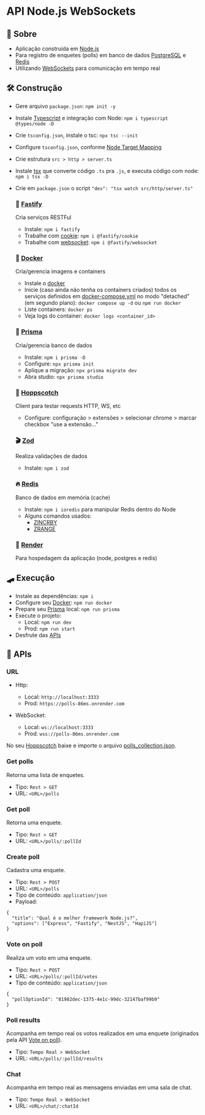 # API Node.js WebSockets

## 🚧 Sobre

- Aplicação construida em [Node.js](https://nodejs.org/en)
- Para registro de enquetes (polls) em banco de dados [PostgreSQL](https://www.postgresql.org/) e [Redis](https://redis.io)
- Utilizando [WebSockets](https://developer.mozilla.org/pt-BR/docs/Web/API/WebSockets_API) para comunicação em tempo real

## 🛠️ Construção

- Gere arquivo `package.json`: `npm init -y`

- Instale [Typescript](https://www.typescriptlang.org/) e integração com Node: `npm i typescript @types/node -D`

- Crie `tsconfig.json`, instale o tsc: `npx tsc --init`

- Configure `tsconfig.json`, conforme [Node Target Mapping](https://github.com/microsoft/TypeScript/wiki/Node-Target-Mapping)

- Crie estrutura `src > http > server.ts`

- Instale [tsx](https://www.npmjs.com/package/tsx) que converte código `.ts` pra `.js`, e executa código com node: `npm i tsx -D`

- Crie em `package.json` o script `"dev": "tsx watch src/http/server.ts"`

  ### 🎯 [Fastify](https://fastify.dev/)

  Cria serviços RESTFul

  - Instale: `npm i fastify`
  - Trabalhe com [cookie](https://github.com/fastify/fastify-cookie?tab=readme-ov-file#example): `npm i @fastify/cookie`
  - Trabalhe com [websocket](https://github.com/fastify/fastify-websocket?tab=readme-ov-file#usage): `npm i @fastify/websocket`

  ### 🐳 [Docker](https://www.docker.com/)

  Cria/gerencia imagens e containers

  - Instale o [docker](https://docs.docker.com/engine/install/)
  - Inicie (caso ainda não tenha os containers criados) todos os serviços definidos em [docker-compose.yml](./docker-compose.yml) no modo "detached" (em segundo plano): `docker compose up -d` ou `npm run docker`
  - Liste containers: `docker ps`
  - Veja logs do container: `docker logs <container_id>`

  ### 💾 [Prisma](https://www.npmjs.com/package/prisma)

  Cria/gerencia banco de dados

  - Instale: `npm i prisma -D`
  - Configure: `npx prisma init`
  - Aplique a migração: `npx prisma migrate dev`
  - Abra studio: `npx prisma studio`

  ### 🔌 [Hoppscotch](https://hoppscotch.io/)

  Client para testar requests HTTP, WS, etc

  - Configure: configuração > extensões > selecionar chrome > marcar checkbox "use a extensão..."

  ### 🎬 [Zod](https://www.npmjs.com/package/zod)

  Realiza validações de dados

  - Instale: `npm i zod`

  ### 🔥 [Redis](https://www.npmjs.com/package/ioredis)

  Banco de dados em memória (cache)

  - Instale: `npm i ioredis` para manipular Redis dentro do Node
  - Alguns comandos usados:
    - [ZINCRBY](https://redis.io/commands/zincrby/)
    - [ZRANGE](https://redis.io/commands/zrange/)

  ### 👜 [Render](https://dashboard.render.com/)

  Para hospedagem da aplicação (node, postgres e redis)

## 🛹 Execução

- Instale as dependências: `npm i`
- Configure seu [Docker](#-docker): `npm run docker`
- Prepare seu [Prisma](#-prisma) local: `npm run prisma`
- Execute o projeto:
  - Local: `npm run dev`
  - Prod: `npm run start`
- Desfrute das [APIs](#-apis)

## 🚀 APIs

### URL

- Http:

  - Local: `http://localhost:3333`
  - Prod: `https://polls-86ms.onrender.com`

- WebSocket:

  - Local: `ws://localhost:3333`
  - Prod: `wss://polls-86ms.onrender.com`

No seu [Hoppscotch](#-hoppscotch) baixe e importe o arquivo <a href="https://github.com/luizhc/polls/blob/main/assets/polls_collection.zip" download>polls_collection.json</a>.

### Get polls

Retorna uma lista de enquetes.

- Tipo: `Rest > GET`
- URL: `<URL>/polls`

### Get poll

Retorna uma enquete.

- Tipo: `Rest > GET`
- URL: `<URL>/polls/:pollId`

### Create poll

Cadastra uma enquete.

- Tipo: `Rest > POST`
- URL: `<URL>/polls`
- Tipo de conteúdo: `application/json`
- Payload:

```
{
  "title": "Qual é o melhor framework Node.js?",
  "options": ["Express", "Fastify", "NestJS", "HapiJS"]
}
```

### Vote on poll

Realiza um voto em uma enquete.

- Tipo: `Rest > POST`
- URL: `<URL>/polls/:pollId/votes`
- Tipo de conteúdo: `application/json`

```
{
  "pollOptionId": "81982dec-1375-4e1c-99dc-32147baf99b9"
}
```

### Poll results

Acompanha em tempo real os votos realizados em uma enquete (originados pela API [Vote on poll](#vote-on-poll)).

- Tipo: `Tempo Real > WebSocket`
- URL: `<URL>/polls/:pollId/results`

### Chat

Acompanha em tempo real as mensagens enviadas em uma sala de chat.

- Tipo: `Tempo Real > WebSocket`
- URL: `<URL>/chat/:chatId`
